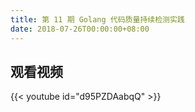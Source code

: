 ```yaml
---
title: 第 11 期 Golang 代码质量持续检测实践
date: 2018-07-26T00:00:00+08:00
---
```


## 观看视频

{{< youtube id="d95PZDAabqQ" >}}
